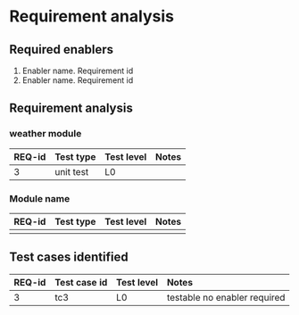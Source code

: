 # Requirement analysis

## Required enablers

1. Enabler name. Requirement id
2. Enabler name. Requirement id

## Requirement analysis

### weather module

| **REQ-id** | **Test type** | **Test level** | **Notes**  |
|:-----------|:--------------|:---------------|:-----------|
| 3          | unit test     | L0             |            |

### Module name

| **REQ-id** | **Test type** | **Test level** | **Notes** |
|:-----------|:--------------|:---------------|:-----------|
|            |               |                |            |

## Test cases identified

| **REQ-id** | **Test case id** | **Test level** | **Notes**                    |
|:-----------|:-----------------|:---------------|:-----------------------------|
| 3          | tc3              | L0             | testable no enabler required |